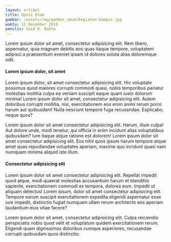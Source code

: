 ```yaml
---
layout: artikel
title: Opini Enam 
gambar: /assets/img/gambar_umum/kegiatan-kampus.jpg
waktu: 12 Desember 2018
penulis: Said D. Bahta
---
```


Lorem ipsum dolor sit amet, consectetur adipisicing elit. Rem libero, aspernatur, quia magnam debitis eos quas itaque tempore, voluptatem adipisci a praesentium eveniet ipsam id dolores soluta alias doloremque odit.

#### Lorem ipsum dolor, sit amet

Lorem ipsum dolor, sit amet consectetur adipisicing elit. Hic voluptate possimus quod maiores corrupti commodi quasi, nobis temporibus pariatur molestias mollitia culpa ea veniam suscipit eaque quam iusto dolorum minima! Lorem ipsum dolor sit amet, consectetur adipisicing elit. Autem doloribus corrupti mollitia, nisi, exercitationem eos enim animi rerum porro harum aut quibusdam! Nulla nesciunt tempore fuga recusandae. Explicabo, neque quos?

Lorem ipsum dolor sit amet consectetur adipisicing elit. Harum, illum culpa! Aut dolore unde, modi tenetur, qui officia in enim incidunt alias voluptatibus quibusdam? Iure itaque atque ratione est dolorem! Lorem ipsum dolor sit amet consectetur adipisicing elit. Eos nihil quos ipsum harum tempore atque amet quas repudiandae voluptates aperiam, maxime quo incidunt quasi nam numquam minima aliquid iste illum. 

#### Consectetur adipisicing elit

Lorem ipsum dolor sit amet consectetur adipisicing elit. Repellat impedit quod atque, modi quaerat molestias accusantium harum et blanditiis sapiente, exercitationem commodi ex tempora, dolores eum. Impedit ut aliquam delectus! Lorem ipsum, dolor sit amet consectetur adipisicing elit. Tempore earum suscipit exercitationem expedita eligendi aspernatur esse iure impedit, distinctio fugiat numquam ullam rerum architecto eos aperiam laudantium eius vitae facere?

Lorem ipsum dolor sit amet, consectetur adipisicing elit. Culpa reiciendis perspiciatis nobis quod velit et voluptatum quidem exercitationem rerum. Eligendi quam dignissimos doloribus cumque asperiores, recusandae corrupti quibusdam quos distinctio.